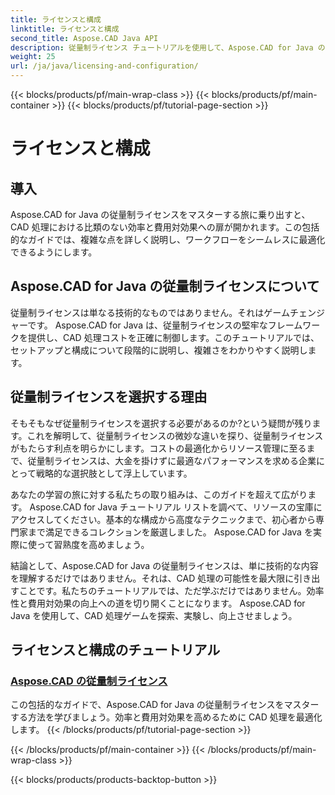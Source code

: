 ```yaml
---
title: ライセンスと構成
linktitle: ライセンスと構成
second_title: Aspose.CAD Java API
description: 従量制ライセンス チュートリアルを使用して、Aspose.CAD for Java の機能を最大限に活用してください。 CAD 処理を効率的かつコスト効率よく最適化し、生産性を向上します。
weight: 25
url: /ja/java/licensing-and-configuration/
---
```


{{< blocks/products/pf/main-wrap-class >}}
{{< blocks/products/pf/main-container >}}
{{< blocks/products/pf/tutorial-page-section >}}

# ライセンスと構成

## 導入

Aspose.CAD for Java の従量制ライセンスをマスターする旅に乗り出すと、CAD 処理における比類のない効率と費用対効果への扉が開かれます。この包括的なガイドでは、複雑な点を詳しく説明し、ワークフローをシームレスに最適化できるようにします。

## Aspose.CAD for Java の従量制ライセンスについて

従量制ライセンスは単なる技術的なものではありません。それはゲームチェンジャーです。 Aspose.CAD for Java は、従量制ライセンスの堅牢なフレームワークを提供し、CAD 処理コストを正確に制御します。このチュートリアルでは、セットアップと構成について段階的に説明し、複雑さをわかりやすく説明します。

## 従量制ライセンスを選択する理由

そもそもなぜ従量制ライセンスを選択する必要があるのか?という疑問が残ります。これを解明して、従量制ライセンスの微妙な違いを探り、従量制ライセンスがもたらす利点を明らかにします。コストの最適化からリソース管理に至るまで、従量制ライセンスは、大金を掛けずに最適なパフォーマンスを求める企業にとって戦略的な選択肢として浮上しています。

あなたの学習の旅に対する私たちの取り組みは、このガイドを超えて広がります。 Aspose.CAD for Java チュートリアル リストを調べて、リソースの宝庫にアクセスしてください。基本的な構成から高度なテクニックまで、初心者から専門家まで満足できるコレクションを厳選しました。 Aspose.CAD for Java を実際に使って習熟度を高めましょう。

結論として、Aspose.CAD for Java の従量制ライセンスは、単に技術的な内容を理解するだけではありません。それは、CAD 処理の可能性を最大限に引き出すことです。私たちのチュートリアルでは、ただ学ぶだけではありません。効率性と費用対効果の向上への道を切り開くことになります。 Aspose.CAD for Java を使用して、CAD 処理ゲームを探索、実験し、向上させましょう。
## ライセンスと構成のチュートリアル
### [Aspose.CAD の従量制ライセンス](./metered-licensing-in-aspose-cad/)
この包括的なガイドで、Aspose.CAD for Java の従量制ライセンスをマスターする方法を学びましょう。効率と費用対効果を高めるために CAD 処理を最適化します。
{{< /blocks/products/pf/tutorial-page-section >}}

{{< /blocks/products/pf/main-container >}}
{{< /blocks/products/pf/main-wrap-class >}}

{{< blocks/products/products-backtop-button >}}
